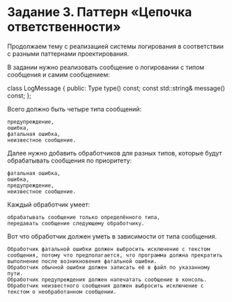 # Задание 3. Паттерн «Цепочка ответственности»

Продолжаем тему с реализацией системы логирования в соответствии с разными паттернами проектирования.

В задании нужно реализовать сообщение о логировании с типом сообщения и самим сообщением:

class LogMessage {
public:
    Type type() const;
    const std::string& message() const;
};

Всего должно быть четыре типа сообщений:

    предупреждение,
    ошибка,
    фатальная ошибка,
    неизвестное сообщение.

Далее нужно добавить обработчиков для разных типов, которые будут обрабатывать сообщения по приоритету:

    фатальная ошибка,
    ошибка,
    предупреждение,
    неизвестное сообщение.

Каждый обработчик умеет:

    обрабатывать сообщение только определённого типа,
    передавать сообщение следующему обработчику.

Вот что обработчик должен уметь в зависимости от типа сообщения.

    Обработчик фатальной ошибки должен выбросить исключение с текстом сообщения, потому что предполагается, что программа должна прекратить выполнение после возникновения фатальной ошибки.
    Обработчик обычной ошибки должен записать её в файл по указанному пути.
    Обработчик предупреждения должен напечатать сообщение в консоль.
    Обработчик неизвестного сообщения должен выбросить исключение с текстом о необработанном сообщении.

